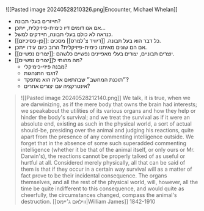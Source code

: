 ![[Pasted image 20240528210326.png|Encounter, Michael Whelan]]
- חייזרים בעלי תבונה?
- אם אנו דומים דיו כימית-פיזיקלית, ייתכן...
- כנראה לא כולם בעלי תבונה, חיידקים למשל. 
- [[פן-פסיכיזם]]: כל דבר הוא בעל תבונה. [[דיוויד צ׳למרס]] מסכים. 
- אם הם שונים מאיתנו כימית-פיזיקלית? הרוב כיום יגידו ייתכן.
- [[יצורים נפשיים]]: יוצרים תבוניים, יצורים בעלי מאפיינים נפשיים כלשהם.
- מה מהותי ל[[יצורים נפשיים]]?
	- מבנה פיזי-כימיקלי?
	- דגמי התנהגות?
	- ״תוכנת המחשב״ שבהתאם אליה הוא מתפקד?
	- אינטרקציה עם יצורים אחרים?

> ![[Pasted image 20240528212140.png]] We talk, it is true, when we are darwinizing, as if the mere body that owns the brain had interests; we speakabout the utilities of its various organs and how they help or hinder the body's survival; and we treat the survival as if it were an absolute end, existing as such in the physical world, a sort of actual should-be, presiding over the animal and judging his reactions, quite apart from the presence of any commenting intelligence outside. We forget that in the absence of some such superadded commenting intelligence (whether it be that of the animal itself, or only ours or Mr. Darwin's), the reactions cannot be properly talked of as useful or hurtful at all. Considered merely physically, all that can be said of them is that if they occur in a certain way survival will as a matter of fact prove to be their incidental consequence. The organs themselves, and all the rest of the physical world, will, however, all the time be quite indifferent to this consequence, and would quite as cheerfully, the circumstances changed, compass the animal's destruction.
> [[ווילאם ג׳יימס|William James]] 1842-1910